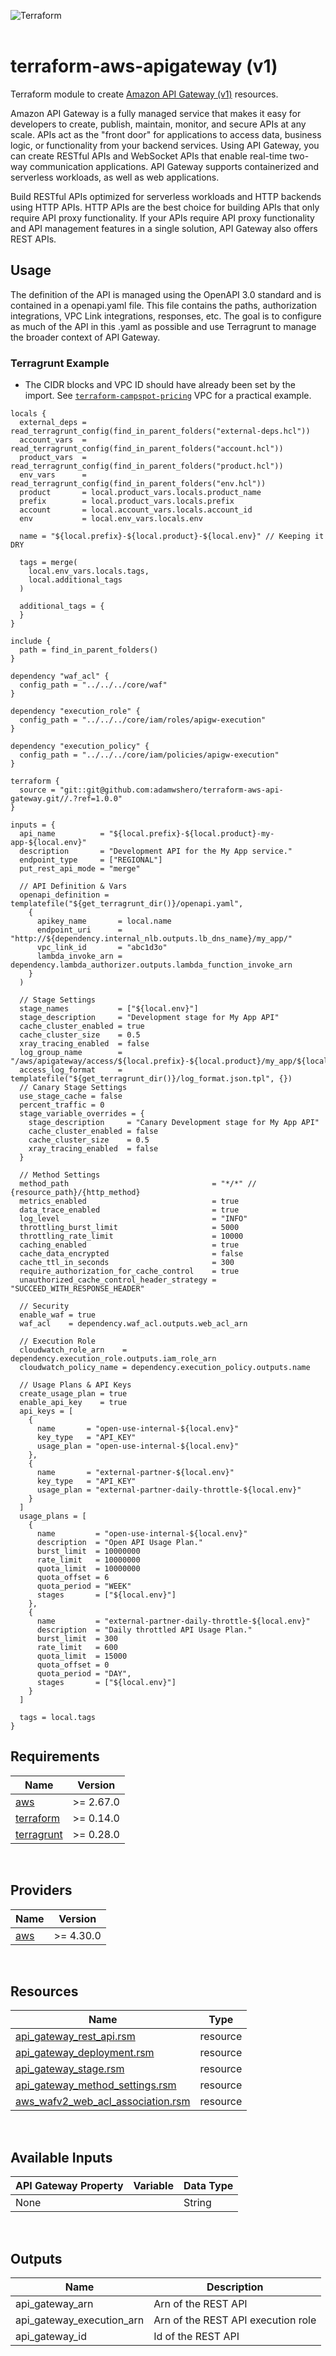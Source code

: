 ![Terraform](https://cloudarmy.io/tldr/images/tf_aws.jpg)
<br>
<br>
# terraform-aws-apigateway (v1)

Terraform module to create [Amazon API Gateway (v1)](https://aws.amazon.com/api-gateway/) resources.

Amazon API Gateway is a fully managed service that makes it easy for developers to create, publish, maintain, monitor, and secure APIs at any scale. APIs act as the "front door" for applications to access data, business logic, or functionality from your backend services. Using API Gateway, you can create RESTful APIs and WebSocket APIs that enable real-time two-way communication applications. API Gateway supports containerized and serverless workloads, as well as web applications.
<br>

Build RESTful APIs optimized for serverless workloads and HTTP backends using HTTP APIs. HTTP APIs are the best choice for building APIs that only require API proxy functionality. If your APIs require API proxy functionality and API management features in a single solution, API Gateway also offers REST APIs.
<br>

## Usage

The definition of the API is managed using the OpenAPI 3.0 standard and is contained in a openapi.yaml file. This file contains the paths, authorization integrations, VPC Link integrations, responses, etc. The goal is to configure as much of the API in this .yaml as possible and use Terragrunt to manage the broader context of API Gateway.
<br>

### Terragrunt Example
- The CIDR blocks and VPC ID should have already been set by the import. See [`terraform-campspot-pricing`](https://github.com/Campspot/terraform-campspot-pricing/tree/master/campspot-pricing-nonprod/us-east-1/core/vpc) VPC for a practical example.
```
locals {
  external_deps = read_terragrunt_config(find_in_parent_folders("external-deps.hcl"))
  account_vars  = read_terragrunt_config(find_in_parent_folders("account.hcl"))
  product_vars  = read_terragrunt_config(find_in_parent_folders("product.hcl"))
  env_vars      = read_terragrunt_config(find_in_parent_folders("env.hcl"))
  product       = local.product_vars.locals.product_name
  prefix        = local.product_vars.locals.prefix
  account       = local.account_vars.locals.account_id
  env           = local.env_vars.locals.env

  name = "${local.prefix}-${local.product}-${local.env}" // Keeping it DRY

  tags = merge(
    local.env_vars.locals.tags,
    local.additional_tags
  )

  additional_tags = {
  }
}

include {
  path = find_in_parent_folders()
}

dependency "waf_acl" {
  config_path = "../../../core/waf"
}

dependency "execution_role" {
  config_path = "../../../core/iam/roles/apigw-execution"
}

dependency "execution_policy" {
  config_path = "../../../core/iam/policies/apigw-execution"
}

terraform {
  source = "git::git@github.com:adamwshero/terraform-aws-api-gateway.git//.?ref=1.0.0"
}

inputs = {
  api_name          = "${local.prefix}-${local.product}-my-app-${local.env}"
  description       = "Development API for the My App service."
  endpoint_type     = ["REGIONAL"]
  put_rest_api_mode = "merge"

  // API Definition & Vars
  openapi_definition = templatefile("${get_terragrunt_dir()}/openapi.yaml",
    {
      apikey_name       = local.name
      endpoint_uri      = "http://${dependency.internal_nlb.outputs.lb_dns_name}/my_app/"
      vpc_link_id       = "abc1d3o"
      lambda_invoke_arn = dependency.lambda_authorizer.outputs.lambda_function_invoke_arn
    }
  )

  // Stage Settings
  stage_names           = ["${local.env}"]
  stage_description     = "Development stage for My App API"
  cache_cluster_enabled = true
  cache_cluster_size    = 0.5
  xray_tracing_enabled  = false
  log_group_name        = "/aws/apigateway/access/${local.prefix}-${local.product}/my_app/${local.env}"
  access_log_format     = templatefile("${get_terragrunt_dir()}/log_format.json.tpl", {})
  // Canary Stage Settings
  use_stage_cache = false
  percent_traffic = 0
  stage_variable_overrides = {
    stage_description     = "Canary Development stage for My App API"
    cache_cluster_enabled = false
    cache_cluster_size    = 0.5
    xray_tracing_enabled  = false
  }

  // Method Settings
  method_path                                = "*/*" // {resource_path}/{http_method}
  metrics_enabled                            = true
  data_trace_enabled                         = true
  log_level                                  = "INFO"
  throttling_burst_limit                     = 5000
  throttling_rate_limit                      = 10000
  caching_enabled                            = true
  cache_data_encrypted                       = false
  cache_ttl_in_seconds                       = 300
  require_authorization_for_cache_control    = true
  unauthorized_cache_control_header_strategy = "SUCCEED_WITH_RESPONSE_HEADER"

  // Security
  enable_waf = true
  waf_acl    = dependency.waf_acl.outputs.web_acl_arn

  // Execution Role
  cloudwatch_role_arn    = dependency.execution_role.outputs.iam_role_arn
  cloudwatch_policy_name = dependency.execution_policy.outputs.name

  // Usage Plans & API Keys
  create_usage_plan = true
  enable_api_key    = true
  api_keys = [
    {
      name       = "open-use-internal-${local.env}"
      key_type   = "API_KEY"
      usage_plan = "open-use-internal-${local.env}"
    },
    {
      name       = "external-partner-${local.env}"
      key_type   = "API_KEY"
      usage_plan = "external-partner-daily-throttle-${local.env}"
    }
  ]
  usage_plans = [
    {
      name         = "open-use-internal-${local.env}"
      description  = "Open API Usage Plan."
      burst_limit  = 10000000
      rate_limit   = 10000000
      quota_limit  = 10000000
      quota_offset = 6
      quota_period = "WEEK"
      stages       = ["${local.env}"]
    },
    {
      name         = "external-partner-daily-throttle-${local.env}"
      description  = "Daily throttled API Usage Plan."
      burst_limit  = 300
      rate_limit   = 600
      quota_limit  = 15000
      quota_offset = 0
      quota_period = "DAY",
      stages       = ["${local.env}"]
    }
  ]

  tags = local.tags
}

```

## Requirements

| Name | Version |
|------|---------|
| <a name="requirement_aws"></a> [aws](#requirement\_aws) | >= 2.67.0 |
| <a name="requirement_terraform"></a> [terraform](#requirement\_terraform) | >= 0.14.0 
| <a name="requirement_terragrunt"></a> [terragrunt](#requirement\_terragrunt) | >= 0.28.0 |

<br>


## Providers

| Name | Version |
|------|---------|
| <a name="provider_aws"></a> [aws](#provider\_aws) | >= 4.30.0 |

<br>

## Resources

| Name | Type |
|------|------|
| [api_gateway_rest_api.rsm](https://registry.terraform.io/providers/hashicorp/aws/latest/docs/resources/api_gateway_rest_api) | resource |
| [api_gateway_deployment.rsm](https://registry.terraform.io/providers/hashicorp/aws/latest/docs/resources/api_gateway_deployment) | resource |
| [api_gateway_stage.rsm](https://registry.terraform.io/providers/hashicorp/aws/latest/docs/resources/api_gateway_stage) | resource |
| [api_gateway_method_settings.rsm](https://registry.terraform.io/providers/hashicorp/aws/latest/docs/resources/api_gateway_method_settings) | resource |
| [aws_wafv2_web_acl_association.rsm](https://registry.terraform.io/providers/hashicorp/aws/latest/docs/resources/wafv2_web_acl_association) | resource |

<br>


## Available Inputs

| API Gateway Property  | Variable                  | Data Type   |
| ----------------------| --------------------------| ------------|
| None                  | `     `                   | String      |

<br>


## Outputs

| Name                         | Description                                 |
|------------------------------|---------------------------------------------|
| api_gateway_arn              | Arn of the REST API                         |
| api_gateway_execution_arn    | Arn of the REST API execution role          |
| api_gateway_id               | Id of the REST API                          |
